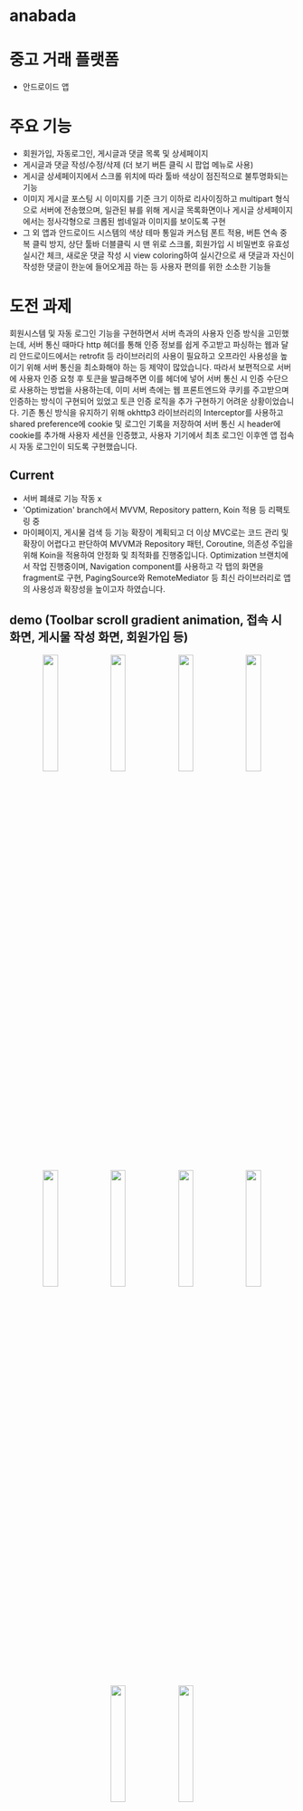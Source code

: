 # anabada
# 중고 거래 플랫폼

-   안드로이드 앱

# 주요 기능
- 회원가입, 자동로그인, 게시글과 댓글 목록 및 상세페이지
- 게시글과 댓글 작성/수정/삭제 (더 보기 버튼 클릭 시 팝업 메뉴로 사용)
- 게시글 상세페이지에서 스크롤 위치에 따라 툴바 색상이 점진적으로 불투명화되는 기능
- 이미지 게시글 포스팅 시 이미지를 기준 크기 이하로 리사이징하고 multipart 형식으로 서버에 전송했으며, 일관된 뷰를 위해 게시글 목록화면이나 게시글 상세페이지에서는 정사각형으로 크롭된 썸네일과 이미지를 보이도록 구현
- 그 외 앱과 안드로이드 시스템의 색상 테마 통일과 커스텀 폰트 적용, 버튼 연속 중복 클릭 방지, 상단 툴바 더블클릭 시 맨 위로 스크롤, 회원가입 시 비밀번호 유효성 실시간 체크, 새로운 댓글 작성 시 view coloring하여 실시간으로 새 댓글과 자신이 작성한 댓글이 한눈에 들어오게끔 하는 등 사용자 편의를 위한 소소한 기능들

# 도전 과제
회원시스템 및 자동 로그인 기능을 구현하면서 서버 측과의 사용자 인증 방식을 고민했는데, 서버 통신 때마다 http 헤더를 통해 인증 정보를 쉽게 주고받고 파싱하는 웹과 달리 안드로이드에서는 retrofit 등 라이브러리의 사용이 필요하고 오프라인 사용성을 높이기 위해 서버 통신을 최소화해야 하는 등 제약이 많았습니다. 따라서 보편적으로 서버에 사용자 인증 요청 후 토큰을 발급해주면 이를 헤더에 넣어 서버 통신 시 인증 수단으로 사용하는 방법을 사용하는데, 이미 서버 측에는 웹 프론트엔드와 쿠키를 주고받으며 인증하는 방식이 구현되어 있었고 토큰 인증 로직을 추가 구현하기 어려운 상황이었습니다.
기존 통신 방식을 유지하기 위해 okhttp3 라이브러리의 Interceptor를 사용하고 shared preference에 cookie 및 로그인 기록을 저장하여 서버 통신 시 header에 cookie를 추가해 사용자 세션을 인증했고, 사용자 기기에서 최초 로그인 이후엔 앱 접속 시 자동 로그인이 되도록 구현했습니다. 

## Current

- 서버 폐쇄로 기능 작동 x
- 'Optimization' branch에서 MVVM, Repository pattern, Koin 적용 등 리팩토링 중
- 마이페이지, 게시물 검색 등 기능 확장이 계획되고 더 이상 MVC로는 코드 관리 및 확장이 어렵다고 판단하여 MVVM과 Repository 패턴, Coroutine, 의존성 주입을 위해 Koin을 적용하여 안정화 및 최적화를 진행중입니다. Optimization 브랜치에서 작업 진행중이며, Navigation component를 사용하고 각 탭의 화면을 fragment로 구현, PagingSource와 RemoteMediator 등 최신 라이브러리로 앱의 사용성과 확장성을 높이고자 하였습니다.

## demo (Toolbar scroll gradient animation, 접속 시 화면, 게시물 작성 화면, 회원가입  등)
<p align="center">
  <img src="https://user-images.githubusercontent.com/50130497/176151870-b1584704-91f3-437b-bc59-fb7496ff19eb.jpeg" width="23%">
  <img src="https://user-images.githubusercontent.com/50130497/176138529-f2788a62-3d19-45d3-ac5a-37a720bd090a.jpeg" width="23%">
  <img src="https://user-images.githubusercontent.com/50130497/176137486-29549464-c45d-4d14-9321-9abd58682f45.jpeg" width="23%">
  <img src="https://user-images.githubusercontent.com/50130497/176137459-0419633c-9cf4-49c2-bf3b-bb8947dfa516.jpeg" width="23%">
<p/>

<p align="center">
  <img src="https://user-images.githubusercontent.com/50130497/176137341-56a8ae80-47c5-40a3-a0f2-6b2ed456a715.jpeg" width="23%">
  <img src="https://user-images.githubusercontent.com/50130497/176137376-10e22ca2-6971-4e9a-9189-620a0ed62267.jpeg" width="23%">
  <img src="https://user-images.githubusercontent.com/50130497/176137395-508c1a8e-23fb-432f-9652-5cf8dd323d2e.jpeg" width="23%">
  <img src="https://user-images.githubusercontent.com/50130497/176137430-fdb8bda1-89ee-4afe-af0e-15de804d9ef6.jpeg" width="23%">
<p/>

<p align="center">
  <img src="https://user-images.githubusercontent.com/50130497/176138547-c1065d2f-9f5f-4a68-b8c5-46341d9f2421.jpeg" width="23%">
  <img src="https://user-images.githubusercontent.com/50130497/176138557-25aa2a4f-5029-4d80-8f83-7dc69ce10232.jpeg" width="23%">
<p/>

